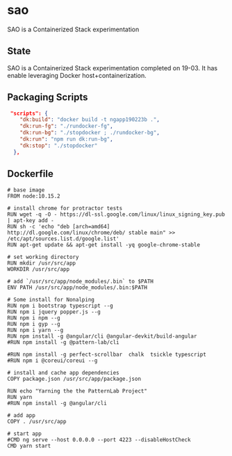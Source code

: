 # sao
SAO is a Containerized Stack experimentation

## State

SAO is a Containerized Stack experimentation completed on 19-03. It has enable leveraging Docker host+containerization.


## Packaging Scripts
```json
 "scripts": {
    "dk:build": "docker build -t ngapp190223b .",
    "dk:run-fg": "./rundocker-fg",
    "dk:run-bg": "./stopdocker ; ./rundocker-bg",
    "dk:run": "npm run dk:run-bg",
    "dk:stop": "./stopdocker"
  },
  ```

## Dockerfile

```docker
# base image
FROM node:10.15.2

# install chrome for protractor tests
RUN wget -q -O - https://dl-ssl.google.com/linux/linux_signing_key.pub | apt-key add -
RUN sh -c 'echo "deb [arch=amd64] http://dl.google.com/linux/chrome/deb/ stable main" >> /etc/apt/sources.list.d/google.list'
RUN apt-get update && apt-get install -yq google-chrome-stable

# set working directory
RUN mkdir /usr/src/app
WORKDIR /usr/src/app

# add `/usr/src/app/node_modules/.bin` to $PATH
ENV PATH /usr/src/app/node_modules/.bin:$PATH

# Some install for Nonalping
RUN npm i bootstrap typescript --g
RUN npm i jquery popper.js --g
RUN npm i npm --g 
RUN npm i gyp --g
RUN npm i yarn --g
RUN npm install -g @angular/cli @angular-devkit/build-angular
#RUN npm install -g @pattern-lab/cli

#RUN npm install -g perfect-scrollbar  chalk  tsickle typescript
#RUN npm i @coreui/coreui --g

# install and cache app dependencies
COPY package.json /usr/src/app/package.json

RUN echo "Yarning the the PatternLab Project"
RUN yarn
#RUN npm install -g @angular/cli

# add app
COPY . /usr/src/app

# start app
#CMD ng serve --host 0.0.0.0 --port 4223 --disableHostCheck
CMD yarn start
```

